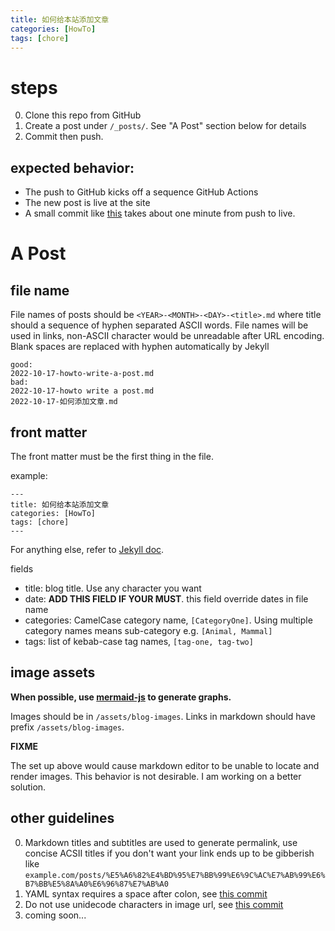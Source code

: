 ```yaml
---
title: 如何给本站添加文章
categories: [HowTo]
tags: [chore]
---
```


# steps

0. Clone this repo from GitHub
1. Create a post under `/_posts/`. See "A Post" section below for details
2. Commit then push.

## expected behavior:

- The push to GitHub kicks off a sequence GitHub Actions
- The new post is live at the site
- A small commit like [this](https://github.com/li6in9muyou/li6in9muyou.github.io/commit/682e485caccb328c7a4595632f69bdd63891ce79) takes about one minute from push to live.

# A Post

## file name

File names of posts should be `<YEAR>-<MONTH>-<DAY>-<title>.md` where title should a sequence of hyphen separated ASCII words.
File names will be used in links, non-ASCII character would be unreadable after URL encoding.
Blank spaces are replaced with hyphen automatically by Jekyll

```
good:
2022-10-17-howto-write-a-post.md
bad:
2022-10-17-howto write a post.md
2022-10-17-如何添加文章.md
```

## front matter

The front matter must be the first thing in the file.

example:

```
---
title: 如何给本站添加文章
categories: [HowTo]
tags: [chore]
---
```

For anything else, refer to [Jekyll doc](https://jekyllrb.com/docs/front-matter/).

fields

- title: blog title. Use any character you want
- date: **ADD THIS FIELD IF YOUR MUST**. this field override dates in file name
- categories: CamelCase category name, `[CategoryOne]`. Using multiple category names means sub-category e.g. `[Animal, Mammal]`
- tags: list of kebab-case tag names, `[tag-one, tag-two]`

## image assets

**When possible, use [mermaid-js](https://mermaid-js.github.io/mermaid/#/) to generate graphs.**

Images should be in `/assets/blog-images`. Links in markdown should have prefix `/assets/blog-images`.

**FIXME**

The set up above would cause markdown editor to be unable to locate and render images. This behavior is not desirable. I am working on a better solution.

## other guidelines

0. Markdown titles and subtitles are used to generate permalink, use concise ACSII titles if you don't want your link ends up to be gibberish like `example.com/posts/%E5%A6%82%E4%BD%95%E7%BB%99%E6%9C%AC%E7%AB%99%E6%B7%BB%E5%8A%A0%E6%96%87%E7%AB%A0`
1. YAML syntax requires a space after colon, see [this commit](https://github.com/li6in9muyou/li6in9muyou.github.io/commit/1bfe2750)
2. Do not use unidecode characters in image url, see [this commit](https://github.com/li6in9muyou/li6in9muyou.github.io/commit/9ac9a804)
3. coming soon...
